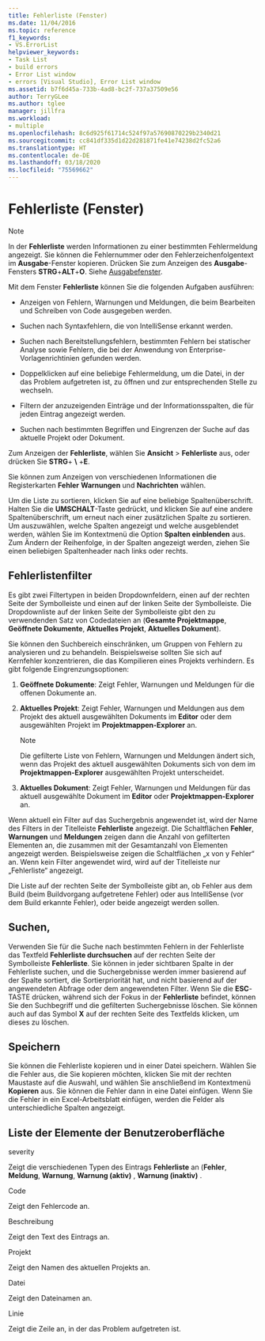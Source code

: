 ```yaml
---
title: Fehlerliste (Fenster)
ms.date: 11/04/2016
ms.topic: reference
f1_keywords:
- VS.ErrorList
helpviewer_keywords:
- Task List
- build errors
- Error List window
- errors [Visual Studio], Error List window
ms.assetid: b7f6d45a-733b-4ad8-bc2f-737a37509e56
author: TerryGLee
ms.author: tglee
manager: jillfra
ms.workload:
- multiple
ms.openlocfilehash: 8c6d925f61714c524f97a57690870229b2340d21
ms.sourcegitcommit: cc841df335d1d22d281871fe41e74238d2fc52a6
ms.translationtype: HT
ms.contentlocale: de-DE
ms.lasthandoff: 03/18/2020
ms.locfileid: "75569662"
---
```

# <a name="error-list-window"></a>Fehlerliste (Fenster)

> [!NOTE]
> In der **Fehlerliste** werden Informationen zu einer bestimmten Fehlermeldung angezeigt. Sie können die Fehlernummer oder den Fehlerzeichenfolgentext im **Ausgabe**-Fenster kopieren. Drücken Sie zum Anzeigen des **Ausgabe**-Fensters **STRG**+**ALT**+**O**. Siehe [Ausgabefenster](../../ide/reference/output-window.md).

Mit dem Fenster **Fehlerliste** können Sie die folgenden Aufgaben ausführen:

- Anzeigen von Fehlern, Warnungen und Meldungen, die beim Bearbeiten und Schreiben von Code ausgegeben werden.

- Suchen nach Syntaxfehlern, die von IntelliSense erkannt werden.

- Suchen nach Bereitstellungsfehlern, bestimmten Fehlern bei statischer Analyse sowie Fehlern, die bei der Anwendung von Enterprise-Vorlagenrichtinien gefunden werden.

- Doppelklicken auf eine beliebige Fehlermeldung, um die Datei, in der das Problem aufgetreten ist, zu öffnen und zur entsprechenden Stelle zu wechseln.

- Filtern der anzuzeigenden Einträge und der Informationsspalten, die für jeden Eintrag angezeigt werden.

- Suchen nach bestimmten Begriffen und Eingrenzen der Suche auf das aktuelle Projekt oder Dokument.

Zum Anzeigen der **Fehlerliste**, wählen Sie **Ansicht** > **Fehlerliste** aus, oder drücken Sie **STRG**+ **\\** +**E**.

Sie können zum Anzeigen von verschiedenen Informationen die Registerkarten **Fehler** **Warnungen** und **Nachrichten** wählen.

Um die Liste zu sortieren, klicken Sie auf eine beliebige Spaltenüberschrift. Halten Sie die **UMSCHALT**-Taste gedrückt, und klicken Sie auf eine andere Spaltenüberschrift, um erneut nach einer zusätzlichen Spalte zu sortieren. Um auszuwählen, welche Spalten angezeigt und welche ausgeblendet werden, wählen Sie im Kontextmenü die Option **Spalten einblenden** aus. Zum Ändern der Reihenfolge, in der Spalten angezeigt werden, ziehen Sie einen beliebigen Spaltenheader nach links oder rechts.

## <a name="error-list-filters"></a>Fehlerlistenfilter

Es gibt zwei Filtertypen in beiden Dropdownfeldern, einen auf der rechten Seite der Symbolleiste und einen auf der linken Seite der Symbolleiste. Die Dropdownliste auf der linken Seite der Symbolleiste gibt den zu verwendenden Satz von Codedateien an (**Gesamte Projektmappe**, **Geöffnete Dokumente**, **Aktuelles Projekt**, **Aktuelles Dokument**).

Sie können den Suchbereich einschränken, um Gruppen von Fehlern zu analysieren und zu behandeln. Beispielsweise sollten Sie sich auf Kernfehler konzentrieren, die das Kompilieren eines Projekts verhindern. Es gibt folgende Eingrenzungsoptionen:

1. **Geöffnete Dokumente**: Zeigt Fehler, Warnungen und Meldungen für die offenen Dokumente an.

2. **Aktuelles Projekt**: Zeigt Fehler, Warnungen und Meldungen aus dem Projekt des aktuell ausgewählten Dokuments im **Editor** oder dem ausgewählten Projekt im **Projektmappen-Explorer** an.

    > [!NOTE]
    > Die gefilterte Liste von Fehlern, Warnungen und Meldungen ändert sich, wenn das Projekt des aktuell ausgewählten Dokuments sich von dem im **Projektmappen-Explorer** ausgewählten Projekt unterscheidet.

3. **Aktuelles Dokument**: Zeigt Fehler, Warnungen und Meldungen für das aktuell ausgewählte Dokument im **Editor** oder **Projektmappen-Explorer** an.

Wenn aktuell ein Filter auf das Suchergebnis angewendet ist, wird der Name des Filters in der Titelleiste **Fehlerliste** angezeigt. Die Schaltflächen **Fehler**, **Warnungen** und **Meldungen** zeigen dann die Anzahl von gefilterten Elementen an, die zusammen mit der Gesamtanzahl von Elementen angezeigt werden. Beispielsweise zeigen die Schaltflächen „x von y Fehler“ an. Wenn kein Filter angewendet wird, wird auf der Titelleiste nur „Fehlerliste“ angezeigt.

Die Liste auf der rechten Seite der Symbolleiste gibt an, ob Fehler aus dem Build (beim Buildvorgang aufgetretene Fehler) oder aus IntelliSense (vor dem Build erkannte Fehler), oder beide angezeigt werden sollen.

## <a name="search"></a>Suchen,

Verwenden Sie für die Suche nach bestimmten Fehlern in der Fehlerliste das Textfeld **Fehlerliste durchsuchen** auf der rechten Seite der Symbolleiste **Fehlerliste**. Sie können in jeder sichtbaren Spalte in der Fehlerliste suchen, und die Suchergebnisse werden immer basierend auf der Spalte sortiert, die Sortierpriorität hat, und nicht basierend auf der angewendeten Abfrage oder dem angewendeten Filter. Wenn Sie die **ESC**-TASTE drücken, während sich der Fokus in der **Fehlerliste** befindet, können Sie den Suchbegriff und die gefilterten Suchergebnisse löschen. Sie können auch auf das Symbol **X** auf der rechten Seite des Textfelds klicken, um dieses zu löschen.

## <a name="save"></a>Speichern

Sie können die Fehlerliste kopieren und in einer Datei speichern. Wählen Sie die Fehler aus, die Sie kopieren möchten, klicken Sie mit der rechten Maustaste auf die Auswahl, und wählen Sie anschließend im Kontextmenü **Kopieren** aus. Sie können die Fehler dann in eine Datei einfügen. Wenn Sie die Fehler in ein Excel-Arbeitsblatt einfügen, werden die Felder als unterschiedliche Spalten angezeigt.

## <a name="ui-element-list"></a>Liste der Elemente der Benutzeroberfläche

severity

Zeigt die verschiedenen Typen des Eintrags **Fehlerliste** an (**Fehler**, **Meldung**, **Warnung**, **Warnung (aktiv)** , **Warnung (inaktiv)** .

Code

Zeigt den Fehlercode an.

Beschreibung

Zeigt den Text des Eintrags an.

Projekt

Zeigt den Namen des aktuellen Projekts an.

Datei

Zeigt den Dateinamen an.

Linie

Zeigt die Zeile an, in der das Problem aufgetreten ist.
